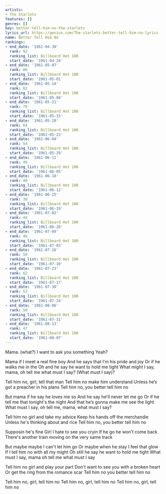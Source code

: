 ```yaml
---
artists:
- The Starlets
features: []
genres: []
key: better-tell-him-no-the-starlets
lyrics_url: https://genius.com/The-starlets-better-tell-him-no-lyrics
name: Better Tell Him No
rankings:
- end_date: '1961-04-30'
  rank: 92
  ranking_list: Billboard Hot 100
  start_date: '1961-04-24'
- end_date: '1961-05-07'
  rank: 86
  ranking_list: Billboard Hot 100
  start_date: '1961-05-01'
- end_date: '1961-05-14'
  rank: 82
  ranking_list: Billboard Hot 100
  start_date: '1961-05-08'
- end_date: '1961-05-21'
  rank: 79
  ranking_list: Billboard Hot 100
  start_date: '1961-05-15'
- end_date: '1961-05-28'
  rank: 64
  ranking_list: Billboard Hot 100
  start_date: '1961-05-22'
- end_date: '1961-06-04'
  rank: 54
  ranking_list: Billboard Hot 100
  start_date: '1961-05-29'
- end_date: '1961-06-11'
  rank: 49
  ranking_list: Billboard Hot 100
  start_date: '1961-06-05'
- end_date: '1961-06-18'
  rank: 40
  ranking_list: Billboard Hot 100
  start_date: '1961-06-12'
- end_date: '1961-06-25'
  rank: 38
  ranking_list: Billboard Hot 100
  start_date: '1961-06-19'
- end_date: '1961-07-02'
  rank: 44
  ranking_list: Billboard Hot 100
  start_date: '1961-06-26'
- end_date: '1961-07-09'
  rank: 46
  ranking_list: Billboard Hot 100
  start_date: '1961-07-03'
- end_date: '1961-07-16'
  rank: 50
  ranking_list: Billboard Hot 100
  start_date: '1961-07-10'
- end_date: '1961-07-23'
  rank: 62
  ranking_list: Billboard Hot 100
  start_date: '1961-07-17'
- end_date: '1961-07-30'
  rank: 53
  ranking_list: Billboard Hot 100
  start_date: '1961-07-24'
- end_date: '1961-08-06'
  rank: 50
  ranking_list: Billboard Hot 100
  start_date: '1961-07-31'
- end_date: '1961-08-13'
  rank: 47
  ranking_list: Billboard Hot 100
  start_date: '1961-08-07'
---
```

Mama. (what?) I want to ask you something
Yeah?

Mama if I meet a real fine boy
And he says that I'm his pride and joy
Or if he walks me in the 
Oh and he say he want to hold me tight
What might I say, mama, oh tell me what must I say? (What must I say)?

Tell him no, girl, tell that man
Tell him no make him understand
Unless he’s got a preacher in his plans
Tell him no, you better tell him no

But mama if he say he loves me so
And he say he'll never let me go
Or if he tell me that tonight's the night
And that he’s gonna make me see the light
What must I say, oh tell me, mama, what must I say?

Tell him no girl and take my advice
Keep his hands off the merchandie
Unless he's thinking about  and rice
Tell him no, you better tell him no

Supposin he's fine
Girl I hate to see you cryin
If he go he won't come back
There's another train moving on the very same track

But maybe maybe I can't let him go
Or maybe when he stay I feel that glow
If I tell him no with all my might
Oh still he say he want to hold me tight
What must I say, mama oh tell me what must I say

Tell him no girl and play your part
Don't want to see you with a broken heart
Or get the ring from the romance scar
Tell him no you better tell him no

Tell him no, girl, tell him no
Tell him no, girl, tell him no
Tell him no, girl, tell him no
